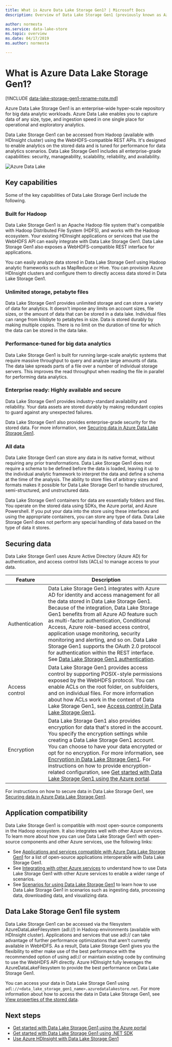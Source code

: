 ```yaml
---
title: What is Azure Data Lake Storage Gen1? | Microsoft Docs
description: Overview of Data Lake Storage Gen1 (previously known as Azure Data Lake Store), and the value it provides over other data stores

author: normesta
ms.service: data-lake-store
ms.topic: overview
ms.date: 04/17/2019
ms.author: normesta

---
```


# What is Azure Data Lake Storage Gen1?

[!INCLUDE [data-lake-storage-gen1-rename-note.md](../../includes/data-lake-storage-gen1-rename-note.md)]

Azure Data Lake Storage Gen1 is an enterprise-wide hyper-scale repository for big data analytic workloads. Azure Data Lake enables you to capture data of any size, type, and ingestion speed in one single place for operational and exploratory analytics.

Data Lake Storage Gen1 can be accessed from Hadoop (available with HDInsight cluster) using the WebHDFS-compatible REST APIs. It's designed to enable analytics on the stored data and is tuned for performance for data analytics scenarios. Data Lake Storage Gen1 includes all enterprise-grade capabilities: security, manageability, scalability, reliability, and availability.

![Azure Data Lake](./media/data-lake-store-overview/data-lake-store-concept.png)

## Key capabilities

Some of the key capabilities of Data Lake Storage Gen1 include the following.

### Built for Hadoop

Data Lake Storage Gen1 is an Apache Hadoop file system that's compatible with Hadoop Distributed File System (HDFS), and works with the Hadoop ecosystem. Your existing HDInsight applications or services that use the WebHDFS API can easily integrate with Data Lake Storage Gen1. Data Lake Storage Gen1 also exposes a WebHDFS-compatible REST interface for applications.

You can easily analyze data stored in Data Lake Storage Gen1 using Hadoop analytic frameworks such as MapReduce or Hive. You can provision Azure HDInsight clusters and configure them to directly access data stored in Data Lake Storage Gen1.

### Unlimited storage, petabyte files

Data Lake Storage Gen1 provides unlimited storage and can store a variety of data for analytics. It doesn't impose any limits on account sizes, file sizes, or the amount of data that can be stored in a data lake. Individual files can range from kilobyte to petabytes in size. Data is stored durably by making multiple copies. There is no limit on the duration of time for which the data can be stored in the data lake.

### Performance-tuned for big data analytics

Data Lake Storage Gen1 is built for running large-scale analytic systems that require massive throughput to query and analyze large amounts of data. The data lake spreads parts of a file over a number of individual storage servers. This improves the read throughput when reading the file in parallel for performing data analytics.

### Enterprise ready: Highly available and secure

Data Lake Storage Gen1 provides industry-standard availability and reliability. Your data assets are stored durably by making redundant copies to guard against any unexpected failures.

Data Lake Storage Gen1 also provides enterprise-grade security for the stored data. For more information, see [Securing data in Azure Data Lake Storage Gen1](#DataLakeStoreSecurity).

### All data

Data Lake Storage Gen1 can store any data in its native format, without requiring any prior transformations. Data Lake Storage Gen1 does not require a schema to be defined before the data is loaded, leaving it up to the individual analytic framework to interpret the data and define a schema at the time of the analysis. The ability to store files of arbitrary sizes and formats makes it possible for Data Lake Storage Gen1 to handle structured, semi-structured, and unstructured data.

Data Lake Storage Gen1 containers for data are essentially folders and files. You operate on the stored data using SDKs, the Azure portal, and Azure Powershell. If you put your data into the store using these interfaces and using the appropriate containers, you can store any type of data. Data Lake Storage Gen1 does not perform any special handling of data based on the type of data it stores.

## <a name="DataLakeStoreSecurity"></a>Securing data

Data Lake Storage Gen1 uses Azure Active Directory (Azure AD) for authentication, and access control lists (ACLs) to manage access to your data.

| Feature | Description |
| --- | --- |
| Authentication |Data Lake Storage Gen1 integrates with Azure AD for identity and access management for all the data stored in Data Lake Storage Gen1. Because of the integration, Data Lake Storage Gen1 benefits from all Azure AD feature such as multi-factor authentication, Conditional Access, Azure role-based access control, application usage monitoring, security monitoring and alerting, and so on. Data Lake Storage Gen1 supports the OAuth 2.0 protocol for authentication within the REST interface. See [Data Lake Storage Gen1 authentication](data-lakes-store-authentication-using-azure-active-directory.md).|
| Access control |Data Lake Storage Gen1 provides access control by supporting POSIX-style permissions exposed by the WebHDFS protocol. You can enable ACLs on the root folder, on subfolders, and on individual files. For more information about how ACLs work in the context of Data Lake Storage Gen1, see [Access control in Data Lake Storage Gen1](data-lake-store-access-control.md). |
| Encryption |Data Lake Storage Gen1 also provides encryption for data that's stored in the account. You specify the encryption settings while creating a Data Lake Storage Gen1 account. You can choose to have your data encrypted or opt for no encryption. For more information, see [Encryption in Data Lake Storage Gen1](data-lake-store-encryption.md). For instructions on how to provide encryption-related configuration, see [Get started with Data Lake Storage Gen1 using the Azure portal](data-lake-store-get-started-portal.md). |

For instructions on how to secure data in Data Lake Storage Gen1, see [Securing data in Azure Data Lake Storage Gen1](data-lake-store-secure-data.md).

## Application compatibility

Data Lake Storage Gen1 is compatible with most open-source components in the Hadoop ecosystem. It also integrates well with other Azure services. To learn more about how you can use Data Lake Storage Gen1 with open-source components and other Azure services, use the following links:

- See [Applications and services compatible with Azure Data Lake Storage Gen1](data-lake-store-compatible-oss-other-applications.md) for a list of open-source applications interoperable with Data Lake Storage Gen1.
- See [Integrating with other Azure services](data-lake-store-integrate-with-other-services.md) to understand how to use Data Lake Storage Gen1 with other Azure services to enable a wider range of scenarios.
- See [Scenarios for using Data Lake Storage Gen1](data-lake-store-data-scenarios.md) to learn how to use Data Lake Storage Gen1 in scenarios such as ingesting data, processing data, downloading data, and visualizing data.

## Data Lake Storage Gen1 file system

Data Lake Storage Gen1 can be accessed via the filesystem AzureDataLakeFilesystem (adl://) in Hadoop environments (available with HDInsight cluster). Applications and services that use adl:// can take advantage of further performance optimizations that aren't currently available in WebHDFS. As a result, Data Lake Storage Gen1 gives you the flexibility to either make use of the best performance with the recommended option of using adl:// or maintain existing code by continuing to use the WebHDFS API directly. Azure HDInsight fully leverages the AzureDataLakeFilesystem to provide the best performance on Data Lake Storage Gen1.

You can access your data in Data Lake Storage Gen1 using `adl://<data_lake_storage_gen1_name>.azuredatalakestore.net`. For more information about how to access the data in Data Lake Storage Gen1, see [View properties of the stored data](data-lake-store-get-started-portal.md#properties).

## Next steps

- [Get started with Data Lake Storage Gen1 using the Azure portal](data-lake-store-get-started-portal.md)
- [Get started with Data Lake Storage Gen1 using .NET SDK](data-lake-store-get-started-net-sdk.md)
- [Use Azure HDInsight with Data Lake Storage Gen1](data-lake-store-hdinsight-hadoop-use-portal.md)